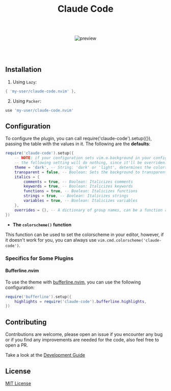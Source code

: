 <div align="center">

# Claude Code

<br/>
<br/>

![preview](./assets/sample-preview.png) 

<br/>
<br/>

</div>

## Installation

1. Using `Lazy`:

```lua
{ 'my-user/claude-code.nvim' },
```

2. Using `Packer`:

```lua
use 'my-user/claude-code.nvim'
```

## Configuration

To configure the plugin, you can call require('claude-code').setup({}), passing the table with the values in it. The following are the **defaults**:

```lua
require('claude-code').setup({
    -- NOTE: if your configuration sets vim.o.background in your configuration for Neovim,
    -- the following setting will do nothing, since it'll be overriden.
    theme = 'dark', -- String: 'dark' or 'light', determines the colorscheme used
    transparent = false, -- Boolean: Sets the background to transparent
    italics = {
        comments = true, -- Boolean: Italicizes comments
        keywords = true, -- Boolean: Italicizes keywords
        functions = true, -- Boolean: Italicizes functions
        strings = true, -- Boolean: Italicizes strings
        variables = true, -- Boolean: Italicizes variables
    },
    overrides = {}, -- A dictionary of group names, can be a function returning a dictionary or a table.
})
```

- **The `colorscheme()` function**

This function can be used to set the colorscheme in your editor, however, if it doesn't work for you, you can always use `vim.cmd.colorscheme('claude-code')`.

### Specifics for Some Plugins

#### Bufferline.nvim

To use the theme with [bufferline.nvim](https://github.com/akinsho/bufferline.nvim), you can use the following configuration:

```lua
require('bufferline').setup({
    highlights = require('claude-code').bufferline.highlights,
})
```

## Contributing

Contributions are welcome, please open an issue if you encounter any bug or if you find any improvements are needed for the code, also feel free to open a PR.

Take a look at the [Development Guide](./DEVELOPMENT_GUIDE.md)

## License

[MIT License](LICENSE) 
